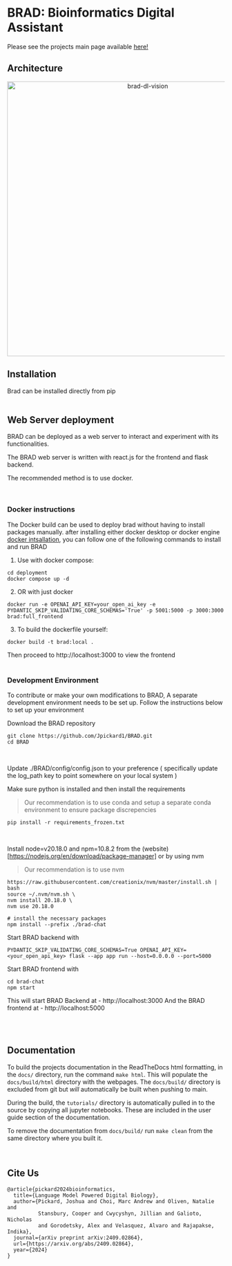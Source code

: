 # BRAD: Bioinformatics Digital Assistant

Please see the projects main page available [here!](https://brad-bioinformatics-retrieval-augmented-data.readthedocs.io/_/downloads/en/latest/pdf/)

## Architecture

<div align="center">
  <img width="635" alt="brad-dl-vision" src="https://github.com/user-attachments/assets/da7a1722-28ca-44e8-b45f-4350b7b29305">
</div>

## Installation

Brad can be installed directly from pip  
<br>

## Web Server deployment

BRAD can be deployed as a web server to interact and experiment with its functionalities.

The BRAD web server is written with react.js for the frontend and flask backend.

The recommended method is to use docker.

<br>

### Docker instructions
The Docker build can be used to deploy brad without having to install packages manually.
after installing either docker desktop or docker engine [docker intsallation](https://docs.docker.com/desktop/), you can follow one of the following commands to install and run BRAD


1. Use with docker compose:
```
cd deployment
docker compose up -d
```

2. OR with just docker 

```
docker run -e OPENAI_API_KEY=your_open_ai_key -e  PYDANTIC_SKIP_VALIDATING_CORE_SCHEMAS='True' -p 5001:5000 -p 3000:3000  brad:full_frontend
```

3. To build the dockerfile yourself:

```
docker build -t brad:local .
```

Then proceed to http://localhost:3000 to view the frontend
<br>
<br>

### Development Environment

To contribute or make your own modifications to BRAD, A separate development environment needs to be set up. Follow the instructions below to set up your environment

Download the BRAD repository
```
git clone https://github.com/Jpickard1/BRAD.git
cd BRAD
```
<br>

Update ./BRAD/config/config.json to your preference
( specifically update the log_path key to point somewhere on your local system )
<br>

Make sure python is installed and then install the requirements
>Our recommendation is to use conda and setup a separate conda environment to ensure package discrepencies

```
pip install -r requirements_frozen.txt
```  
<br>

Install node=v20.18.0 and npm=10.8.2 from the (website)[https://nodejs.org/en/download/package-manager]  or by using nvm
>Our recommendation is to use nvm
```
https://raw.githubusercontent.com/creationix/nvm/master/install.sh | bash
source ~/.nvm/nvm.sh \
nvm install 20.18.0 \
nvm use 20.18.0

# install the necessary packages
npm install --prefix ./brad-chat
```

Start BRAD backend with 
```
PYDANTIC_SKIP_VALIDATING_CORE_SCHEMAS=True OPENAI_API_KEY=<your_open_api_key> flask --app app run --host=0.0.0.0 --port=5000
```

Start BRAD frontend with 
```
cd brad-chat
npm start
```

This will start BRAD Backend at - http://localhost:3000
And the BRAD frontend at - http://localhost:5000

<br>
<br>

## Documentation

To build the projects documentation in the ReadTheDocs html formatting, in the `docs/` directory, run the command `make html`. This will populate the `docs/build/html` directory with the webpages. The `docs/build/` directory is excluded from git but *will* automatically be built when pushing to main.

During the build, the `tutorials/` directory is automatically pulled in to the source by copying all jupyter notebooks. These are included in the user guide section of the documentation.

To remove the documentation from `docs/build/` run `make clean` from the same directory where you built it.

<br>

## Cite Us

```
@article{pickard2024bioinformatics,
  title={Language Model Powered Digital Biology},
  author={Pickard, Joshua and Choi, Marc Andrew and Oliven, Natalie and
          Stansbury, Cooper and Cwycyshyn, Jillian and Galioto, Nicholas
          and Gorodetsky, Alex and Velasquez, Alvaro and Rajapakse, Indika},
  journal={arXiv preprint arXiv:2409.02864},
  url={https://arxiv.org/abs/2409.02864},
  year={2024}
}
```
